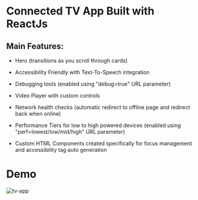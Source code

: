 # Connected TV App Built with ReactJs

## Main Features:

- Hero (transitions as you scroll through cards)

- Accessibility Friendly with Text-To-Speech integration

- Debugging tools (enabled using "debug=true" URL parameter)

- Video Player with custom controls

- Network health checks (automatic redirect to offline page and redirect back when online)

- Performance Tiers for low to high powered devices (enabled using "perf=lowest/low/mid/high" URL parameter)

- Custom HTML Components created specifically for focus management and accessibility tag auto generation


# Demo
![tv-app](https://user-images.githubusercontent.com/53216647/130106676-d4ca460b-2286-4ec7-89c1-5d7a7161f347.gif)

